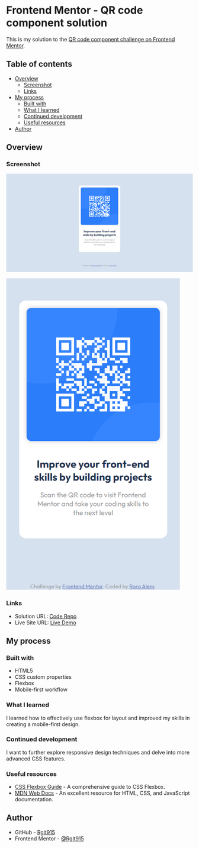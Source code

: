 # Frontend Mentor - QR code component solution

This is my solution to the [QR code component challenge on Frontend Mentor](https://www.frontendmentor.io/challenges/qr-code-component-iux_sIO_H).

## Table of contents

- [Overview](#overview)
  - [Screenshot](#screenshot)
  - [Links](#links)
- [My process](#my-process)
  - [Built with](#built-with)
  - [What I learned](#what-i-learned)
  - [Continued development](#continued-development)
  - [Useful resources](#useful-resources)
- [Author](#author)

## Overview

### Screenshot

![Desktop Preview](https://github.com/Rgit915/QR-Code-Component/blob/master/images/desktop-preview-FINISHED.png)

![Mobile Preview](https://github.com/Rgit915/QR-Code-Component/blob/master/images/mobile-preview-FINISHED.png)

### Links

- Solution URL: [Code Repo](https://github.com/Rgit915/QR-Code-Component)
- Live Site URL: [Live Demo](https://rgit915.github.io/QR-Code-Component/)

## My process

### Built with

- HTML5
- CSS custom properties
- Flexbox
- Mobile-first workflow

### What I learned

I learned how to effectively use flexbox for layout and improved my skills in creating a mobile-first design.

### Continued development

I want to further explore responsive design techniques and delve into more advanced CSS features.

### Useful resources

- [CSS Flexbox Guide](https://css-tricks.com/snippets/css/a-guide-to-flexbox/) - A comprehensive guide to CSS Flexbox.
- [MDN Web Docs](https://developer.mozilla.org/en-US/docs/Web) - An excellent resource for HTML, CSS, and JavaScript documentation.

## Author

- GitHub - [Rgit915](https://github.com/Rgit915)
- Frontend Mentor - [@Rgit915](https://www.frontendmentor.io/profile/Rgit915)
